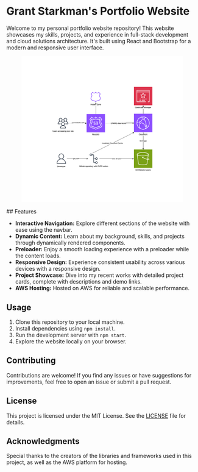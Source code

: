 # Grant Starkman's Portfolio Website

Welcome to my personal portfolio website repository! This website showcases my skills, projects, and experience in full-stack development and cloud solutions architecture. It's built using React and Bootstrap for a modern and responsive user interface.

<figure>
  <img src="Architecture.drawio.png" alt="Architecture Diagram" width="600">
</figure>
## Features

- **Interactive Navigation:** Explore different sections of the website with ease using the navbar.
- **Dynamic Content:** Learn about my background, skills, and projects through dynamically rendered components.
- **Preloader:** Enjoy a smooth loading experience with a preloader while the content loads.
- **Responsive Design:** Experience consistent usability across various devices with a responsive design.
- **Project Showcase:** Dive into my recent works with detailed project cards, complete with descriptions and demo links.
- **AWS Hosting:** Hosted on AWS for reliable and scalable performance.

## Usage

1. Clone this repository to your local machine.
2. Install dependencies using `npm install`.
3. Run the development server with `npm start`.
4. Explore the website locally on your browser.

## Contributing

Contributions are welcome! If you find any issues or have suggestions for improvements, feel free to open an issue or submit a pull request.

## License

This project is licensed under the MIT License. See the [LICENSE](LICENSE) file for details.

## Acknowledgments

Special thanks to the creators of the libraries and frameworks used in this project, as well as the AWS platform for hosting.
